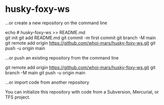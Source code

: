 # husky-foxy-ws
…or create a new repository on the command line

echo # husky-foxy-ws >> README.md\
git init
git add README.md
git commit -m first commit
git branch -M main
git remote add origin https://github.com/whoi-mars/husky-foxy-ws.git
git push -u origin main

…or push an existing repository from the command line

git remote add origin https://github.com/whoi-mars/husky-foxy-ws.git
git branch -M main
git push -u origin main

…or import code from another repository

You can initialize this repository with code from a Subversion, Mercurial, or TFS project.

